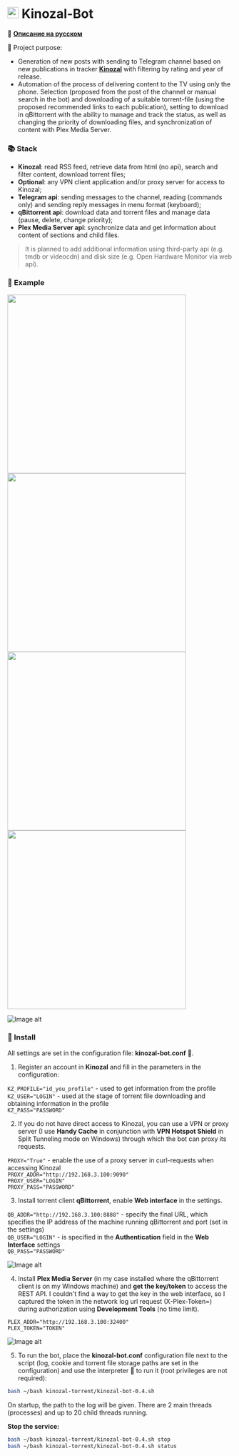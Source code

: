 # <img src="https://github.com/Lifailon/Kinozal-Bot/blob/rsa/image/kinozal-bot-ico-256px.png" width="25" /> Kinozal-Bot

📢 **[Описание на русском](https://github.com/Lifailon/Kinozal-Bot/blob/rsa/README_RU.md)**

🍿 Project purpose:

- Generation of new posts with sending to Telegram channel based on new publications in tracker **[Kinozal](https://kinozal.tv)** with filtering by rating and year of release.
- Automation of the process of delivering content to the TV using only the phone. Selection (proposed from the post of the channel or manual search in the bot) and downloading of a suitable torrent-file (using the proposed recommended links to each publication), setting to download in qBittorrent with the ability to manage and track the status, as well as changing the priority of downloading files, and synchronization of content with Plex Media Server.

### 📚 Stack

- **Kinozal**: read RSS feed, retrieve data from html (no api), search and filter content, download torrent files;
- **Optional**: any VPN client application and/or proxy server for access to Kinozal;
- **Telegram api**: sending messages to the channel, reading (commands only) and sending reply messages in menu format (keyboard);
- **qBittorrent api**: download data and torrent files and manage data (pause, delete, change priority);
- **Plex Media Server api**: synchronize data and get information about content of sections and child files.

> It is planned to add additional information using third-party api (e.g. tmdb or videocdn) and disk size (e.g. Open Hardware Monitor via web api).

### 🎉 Example

<a href="https://github.com/Lifailon/Kinozal-Bot/blob/rsa/image/status_torrent_and_search_kinozal.jpg"><img src="https://github.com/Lifailon/Kinozal-Bot/blob/rsa/image/status_torrent_and_search_kinozal.jpg" width="400"/></a>
<a href="https://github.com/Lifailon/Kinozal-Bot/blob/rsa/image/info_torrent.jpg"><img src="https://github.com/Lifailon/Kinozal-Bot/blob/rsa/image/info_torrent.jpg" width="400"/></a>
<a href="https://github.com/Lifailon/Kinozal-Bot/blob/rsa/image/find_kinozal.jpg"><img src="https://github.com/Lifailon/Kinozal-Bot/blob/rsa/image/find_kinozal.jpg" width="400"/></a>
<a href="https://github.com/Lifailon/Kinozal-Bot/blob/rsa/image/plex_folder.jpg"><img src="https://github.com/Lifailon/Kinozal-Bot/blob/rsa/image/plex_folder.jpg" width="400"/></a>

![Image alt](https://github.com/Lifailon/Kinozal-Bot/blob/rsa/image/telegram-example.gif)

### 🚀 Install

All settings are set in the configuration file: **kinozal-bot.conf** 📑.

1. Register an account in **Kinozal** and fill in the parameters in the configuration:

`KZ_PROFILE="id_you_profile"` - used to get information from the profile \
`KZ_USER="LOGIN"` - used at the stage of torrent file downloading and obtaining information in the profile \
`KZ_PASS="PASSWORD"`

2. If you do not have direct access to Kinozal, you can use a VPN or proxy server (I use **Handy Cache** in conjunction with **VPN Hotspot Shield** in Split Tunneling mode on Windows) through which the bot can proxy its requests.

`PROXY="True"` - enable the use of a proxy server in curl-requests when accessing Kinozal \
`PROXY_ADDR="http://192.168.3.100:9090"` \
`PROXY_USER="LOGIN"` \
`PROXY_PASS="PASSWORD"`

3. Install torrent client **qBittorrent**, enable **Web interface** in the settings.

`QB_ADDR="http://192.168.3.100:8888"` - specify the final URL, which specifies the IP address of the machine running qBittorrent and port (set in the settings) \
`QB_USER="LOGIN"` - is specified in the **Authentication** field in the **Web Interface** settings \
`QB_PASS="PASSWORD"`

![Image alt](https://github.com/Lifailon/Kinozal-Bot/blob/rsa/image/qbittorrent-settings.jpg)

4. Install **Plex Media Server** (in my case installed where the qBittorrent client is on my Windows machine) and **get the key/token** to access the REST API. I couldn't find a way to get the key in the web interface, so I captured the token in the network log url request (X-Plex-Token=) during authorization using **Development Tools** (no time limit).

`PLEX_ADDR="http://192.168.3.100:32400"` \
`PLEX_TOKEN="TOKEN"`

![Image alt](https://github.com/Lifailon/Kinozal-Bot/blob/rsa/image/plex-token.jpg)

5. To run the bot, place the **kinozal-bot.conf** configuration file next to the script (log, cookie and torrent file storage paths are set in the configuration) and use the interpreter 🐧 to run it (root privileges are not required):

```bash
bash ~/bash kinozal-torrent/kinozal-bot-0.4.sh
```

On startup, the path to the log will be given. There are 2 main threads (processes) and up to 20 child threads running.

**Stop the service:**

```bash
bash ~/bash kinozal-torrent/kinozal-bot-0.4.sh stop
bash ~/bash kinozal-torrent/kinozal-bot-0.4.sh status
```
